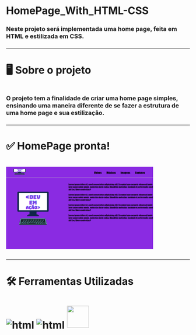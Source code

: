 # HomePage_With_HTML-CSS
<h3>Neste projeto será implementada uma home page, feita em HTML e estilizada em CSS.<h3>
<hr>
<h1>🖥 Sobre o projeto<h1>
<h3>O projeto tem a finalidade de criar uma home page simples, ensinando uma maneira diferente de se fazer a estrutura de uma home page e sua estilização.<h3>
<hr>
<h1>✅ HomePage pronta!<h1>
<img align= "center" alt="homepage" height="90%" width="80%" src="printscreenHomePage.png" style="max-width:100%;">
<hr>
<h1>🛠 Ferramentas Utilizadas<h1>
<img align ="center" alt="html" height="60px" width="60px" src="https://cdn.jsdelivr.net/gh/devicons/devicon/icons/html5/html5-original.svg" style="max-width:100%;"> <img align="center" alt="html" height="60px" width="60px" src="https://cdn.jsdelivr.net/gh/devicons/devicon/icons/css3/css3-original.svg" style="max-width:100%;"> <img height="60px" width="60px" src="https://cdn.jsdelivr.net/gh/devicons/devicon/icons/vscode/vscode-original-wordmark.svg" "max-width:100%;"/>